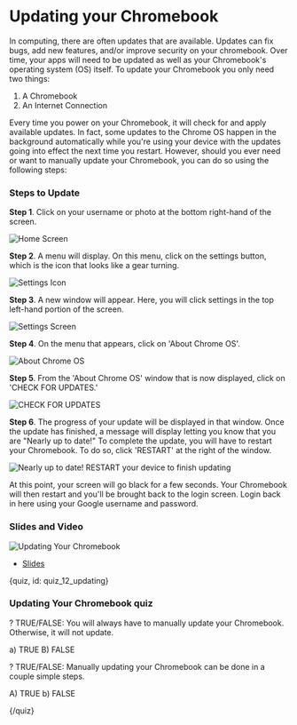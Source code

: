 # Updating your Chromebook

In computing, there are often updates that are available. Updates can fix bugs, add new features, and/or improve security on your chromebook. Over time, your apps will need to be updated as well as your Chromebook's operating system (OS) itself. To update your Chromebook you only need two things:

1. A Chromebook
2. An Internet Connection

Every time you power on your Chromebook, it will check for and apply available updates. In fact, some updates to the Chrome OS happen in the background automatically while you're using your device with the updates going into effect the next time you restart. However, should you ever need or want to manually update your Chromebook, you can do so using the following steps:


### Steps to Update

**Step 1**. Click on your username or photo at the bottom right-hand of the screen.

![Home Screen](images/12_updating/12_chromebookintro_updating-2.png)

**Step 2**. A menu will display. On this menu, click on the settings button, which is the icon that looks like a gear turning.

![Settings Icon](images/12_updating/12_chromebookintro_updating-3.png)

**Step 3**. A new window will appear. Here, you will click settings in the top left-hand portion of the screen.

![Settings Screen](images/12_updating/12_chromebookintro_updating-4.png)

**Step 4**. On the menu that appears, click on 'About Chrome OS'. 

![About Chrome OS](images/12_updating/12_chromebookintro_updating-5.png)

**Step 5**. From the 'About Chrome OS' window that is now displayed, click on 'CHECK FOR UPDATES.' 

![CHECK FOR UPDATES](images/12_updating/12_chromebookintro_updating-6.png)

**Step 6**. The progress of your update will be displayed in that window. Once the update has finished, a message will display letting you know that you are "Nearly up to date!" To complete the update, you will have to restart your Chromebook. To do so, click 'RESTART' at the right of the window.

![Nearly up to date! RESTART your device to finish updating](images/12_updating/12_chromebookintro_updating-8.png)

At this point, your screen will go black for a few seconds. Your Chromebook will then restart and you'll be brought back to the login screen. Login back in here using your Google username and password.  

### Slides and Video

![Updating Your Chromebook]()

* [Slides](https://docs.google.com/presentation/d/1ypTp6aMvOIW9vlMDaeLEML4GIMaSKu2gn5o_QrtOE_o/edit?usp=sharing)


{quiz, id: quiz_12_updating}

### Updating Your Chromebook quiz

? TRUE/FALSE: You will always have to manually update your Chromebook. Otherwise, it will not update.

a) TRUE
B) FALSE

? TRUE/FALSE: Manually updating your Chromebook can be done in a couple simple steps.

A) TRUE
b) FALSE


{/quiz}


